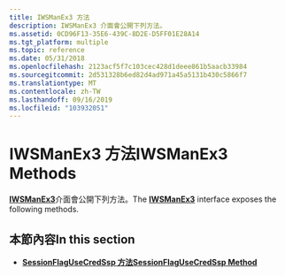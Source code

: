 ```yaml
---
title: IWSManEx3 方法
description: IWSManEx3 介面會公開下列方法。
ms.assetid: 0CD96F13-35E6-439C-8D2E-D5FF01E28A14
ms.tgt_platform: multiple
ms.topic: reference
ms.date: 05/31/2018
ms.openlocfilehash: 2123acf5f7c103cec428d1deee861b5aacb33984
ms.sourcegitcommit: 2d531328b6ed82d4ad971a45a5131b430c5866f7
ms.translationtype: MT
ms.contentlocale: zh-TW
ms.lasthandoff: 09/16/2019
ms.locfileid: "103932051"
---
```

# <a name="iwsmanex3-methods"></a><span data-ttu-id="ab3a7-103">IWSManEx3 方法</span><span class="sxs-lookup"><span data-stu-id="ab3a7-103">IWSManEx3 Methods</span></span>

<span data-ttu-id="ab3a7-104">[**IWSManEx3**](/windows/desktop/api/WSManDisp/nn-wsmandisp-iwsmanex3)介面會公開下列方法。</span><span class="sxs-lookup"><span data-stu-id="ab3a7-104">The [**IWSManEx3**](/windows/desktop/api/WSManDisp/nn-wsmandisp-iwsmanex3) interface exposes the following methods.</span></span>

## <a name="in-this-section"></a><span data-ttu-id="ab3a7-105">本節內容</span><span class="sxs-lookup"><span data-stu-id="ab3a7-105">In this section</span></span>

-   [<span data-ttu-id="ab3a7-106">**SessionFlagUseCredSsp 方法**</span><span class="sxs-lookup"><span data-stu-id="ab3a7-106">**SessionFlagUseCredSsp Method**</span></span>](/windows/desktop/api/WSManDisp/nf-wsmandisp-iwsmanex3-sessionflagusecredssp)

 

 





